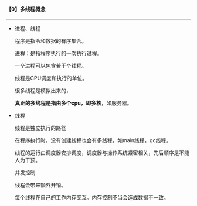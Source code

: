 #### 【0】多线程概念

------------

* 进程、线程

  程序是指令和数据的有序集合。

  进程：是指程序执行的一次执行过程。

  一个进程可以包含若干个线程。

  线程是CPU调度和执行的单位。

  很多线程是模拟出来的，

  **真正的多线程是指由多个cpu，即多核**，如服务器。

* 线程

  线程是独立执行的路径

  在程序执行时，没有创建线程也会有多线程，如main线程，gc线程。

  线程的运行由调度器安排调度，调度器与操作系统紧密相关，先后顺序是不能人为干预。

  并发控制

  线程会带来额外开销。

  每个线程在自己的工作内存交互。内存控制不当会造成数据不一致。
